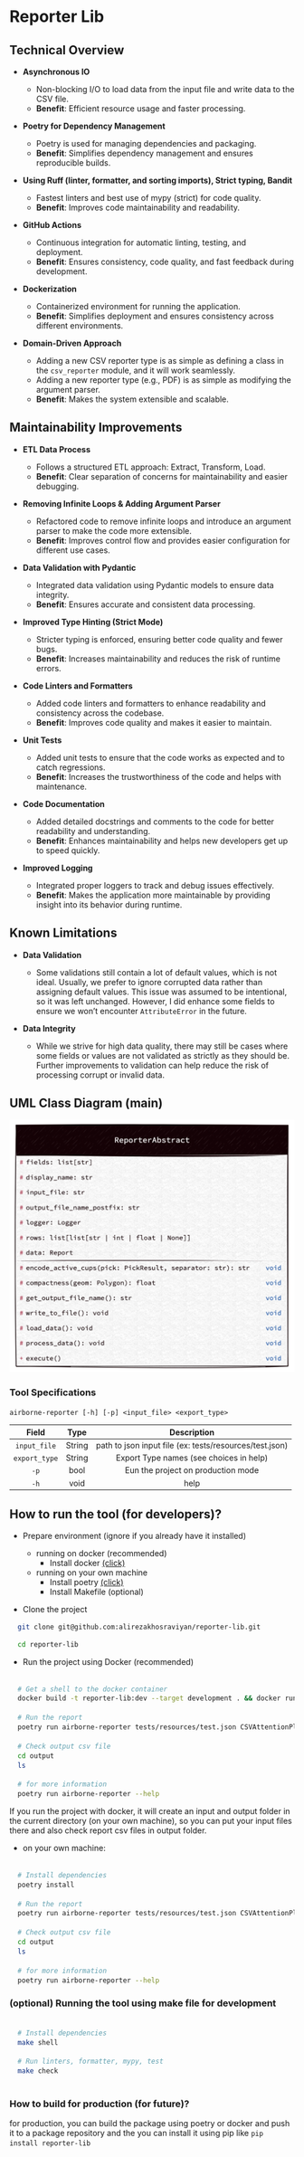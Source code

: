 # Reporter Lib


## Technical Overview

- **Asynchronous IO**  
  - Non-blocking I/O to load data from the input file and write data to the CSV file.  
  - **Benefit**: Efficient resource usage and faster processing.

- **Poetry for Dependency Management**  
  - Poetry is used for managing dependencies and packaging.  
  - **Benefit**: Simplifies dependency management and ensures reproducible builds.

- **Using Ruff (linter, formatter, and sorting imports), Strict typing, Bandit**  
  - Fastest linters and best use of mypy (strict) for code quality.  
  - **Benefit**: Improves code maintainability and readability.

- **GitHub Actions**  
  - Continuous integration for automatic linting, testing, and deployment.  
  - **Benefit**: Ensures consistency, code quality, and fast feedback during development.

- **Dockerization**  
  - Containerized environment for running the application.  
  - **Benefit**: Simplifies deployment and ensures consistency across different environments.

- **Domain-Driven Approach**  
  - Adding a new CSV reporter type is as simple as defining a class in the `csv_reporter` module, and it will work seamlessly.  
  - Adding a new reporter type (e.g., PDF) is as simple as modifying the argument parser.  
  - **Benefit**: Makes the system extensible and scalable.

## Maintainability Improvements

- **ETL Data Process**  
  - Follows a structured ETL approach: Extract, Transform, Load.  
  - **Benefit**: Clear separation of concerns for maintainability and easier debugging.

- **Removing Infinite Loops & Adding Argument Parser**  
  - Refactored code to remove infinite loops and introduce an argument parser to make the code more extensible.  
  - **Benefit**: Improves control flow and provides easier configuration for different use cases.

- **Data Validation with Pydantic**  
  - Integrated data validation using Pydantic models to ensure data integrity.  
  - **Benefit**: Ensures accurate and consistent data processing.

- **Improved Type Hinting (Strict Mode)**  
  - Stricter typing is enforced, ensuring better code quality and fewer bugs.  
  - **Benefit**: Increases maintainability and reduces the risk of runtime errors.

- **Code Linters and Formatters**  
  - Added code linters and formatters to enhance readability and consistency across the codebase.  
  - **Benefit**: Improves code quality and makes it easier to maintain.

- **Unit Tests**  
  - Added unit tests to ensure that the code works as expected and to catch regressions.  
  - **Benefit**: Increases the trustworthiness of the code and helps with maintenance.

- **Code Documentation**  
  - Added detailed docstrings and comments to the code for better readability and understanding.  
  - **Benefit**: Enhances maintainability and helps new developers get up to speed quickly.

- **Improved Logging**  
  - Integrated proper loggers to track and debug issues effectively.  
  - **Benefit**: Makes the application more maintainable by providing insight into its behavior during runtime.

## Known Limitations

- **Data Validation**  
  - Some validations still contain a lot of default values, which is not ideal. Usually, we prefer to ignore corrupted data rather than assigning default values. This issue was assumed to be intentional, so it was left unchanged. However, I did enhance some fields to ensure we won’t encounter `AttributeError` in the future.

- **Data Integrity**  
  - While we strive for high data quality, there may still be cases where some fields or values are not validated as strictly as they should be. Further improvements to validation can help reduce the risk of processing corrupt or invalid data.


## UML Class Diagram (main)

![class-diagram.png](class-diagram.png)

### Tool Specifications

`airborne-reporter [-h] [-p] <input_file> <export_type> `

|     Field     |  Type   |                       Description                       |
|:-------------:|:-------:|:-------------------------------------------------------:|
| `input_file`  | String  | path to json input file (ex: tests/resources/test.json) |
| `export_type` | String  |         Export Type names (see choices in help)         |
|     `-p`      |  bool   |           Eun the project on production mode            |
|     `-h`      |  void   |                          help                           |



## How to run the tool (for developers)?

- Prepare environment (ignore if you already have it installed)
  
  - running on docker (recommended)
    - Install docker [(click)](https://docs.docker.com/engine/install/)
  - running on your own machine
    - Install poetry [(click)](https://python-poetry.org/docs/#installing-with-the-official-installer)
    - Install Makefile (optional)


- Clone the project
```bash
  git clone git@github.com:alirezakhosraviyan/reporter-lib.git
```

```bash
  cd reporter-lib
```
- Run the project using Docker (recommended)
```bash

  # Get a shell to the docker container
  docker build -t reporter-lib:dev --target development . && docker run --rm -it -v ./input:/home/app/input -v ./output:/home/app/output reporter-lib:dev /bin/sh
  
  # Run the report
  poetry run airborne-reporter tests/resources/test.json CSVAttentionPliesFormatter
  
  # Check output csv file
  cd output
  ls
  
  # for more information
  poetry run airborne-reporter --help
```

If you run the project with docker, it will create an input and output folder in the current directory (on your own machine), so you can put your input files there and also check report csv files in output folder.

- on your own machine:
```bash
  
  # Install dependencies
  poetry install
  
  # Run the report
  poetry run airborne-reporter tests/resources/test.json CSVAttentionPliesFormatter
  
  # Check output csv file
  cd output
  ls
  
  # for more information
  poetry run airborne-reporter --help
```

### (optional) Running the tool using make file for development
```bash
  
  # Install dependencies
  make shell
  
  # Run linters, formatter, mypy, test
  make check
  
```

### How to build for production (for future)?
for production, you can build the package using poetry or docker and push it to a package repository and the you can install it using pip like
`pip install reporter-lib`
